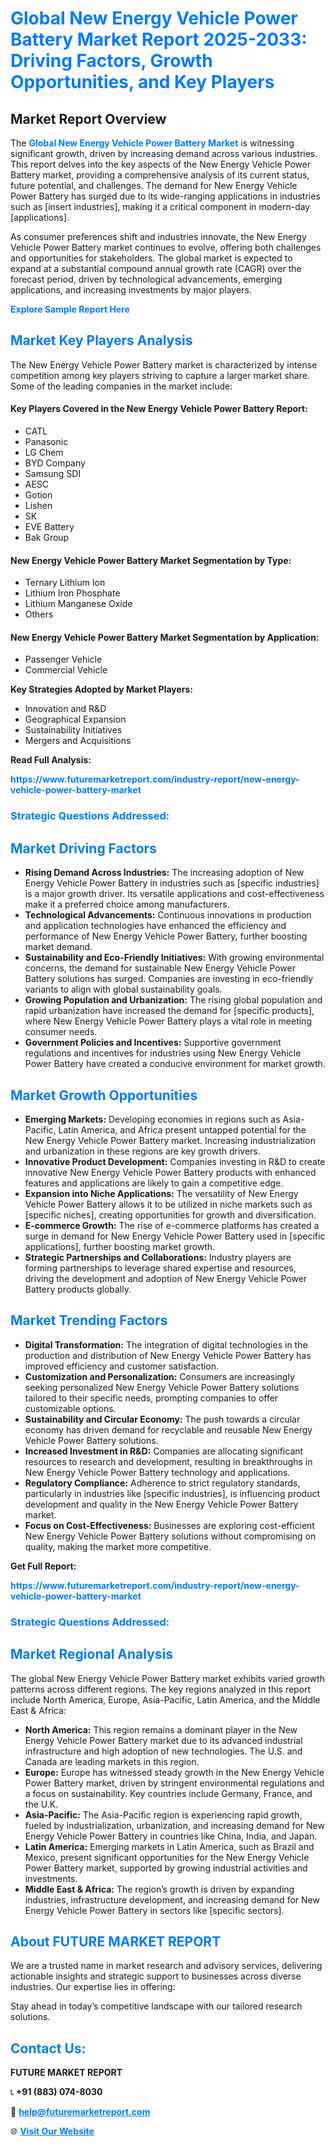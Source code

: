 <h1 style="color: #007BFF;">Global New Energy Vehicle Power Battery Market Report 2025-2033: Driving Factors, Growth Opportunities, and Key Players</h1>

<section id="overview">
<h2>Market Report Overview</h2>
<p>The <a href="https://www.futuremarketreport.com/industry-report/new-energy-vehicle-power-battery-market" style="color: #007BFF; text-decoration: none;"><strong>Global New Energy Vehicle Power Battery Market</strong></a> is witnessing significant growth, driven by increasing demand across various industries. This report delves into the key aspects of the New Energy Vehicle Power Battery market, providing a comprehensive analysis of its current status, future potential, and challenges. The demand for New Energy Vehicle Power Battery has surged due to its wide-ranging applications in industries such as [insert industries], making it a critical component in modern-day [applications].</p>
<p>As consumer preferences shift and industries innovate, the New Energy Vehicle Power Battery market continues to evolve, offering both challenges and opportunities for stakeholders. The global market is expected to expand at a substantial compound annual growth rate (CAGR) over the forecast period, driven by technological advancements, emerging applications, and increasing investments by major players.</p>
</section>

<section id="overview">
<p><a href="https://www.futuremarketreport.com/request-sample/reportId=26017" style="color: #007BFF; text-decoration: none;"><strong>Explore Sample Report Here</strong></a></p>
</section>

<section id="key-players">
<h2 style="color: #007BFF;">Market Key Players Analysis</h2>
<p>The New Energy Vehicle Power Battery market is characterized by intense competition among key players striving to capture a larger market share. Some of the leading companies in the market include:</p>
<h4>Key Players Covered in the New Energy Vehicle Power Battery Report:</h4>
<ul><li>CATL</li><li>Panasonic</li><li>LG Chem</li><li>BYD Company</li><li>Samsung SDI</li><li>AESC</li><li>Gotion</li><li>Lishen</li><li>SK</li><li>EVE Battery</li><li>Bak Group</li></ul>
<h4>New Energy Vehicle Power Battery Market Segmentation by Type:</h4>
<ul><li>Ternary Lithium Ion</li><li>Lithium Iron Phosphate</li><li>Lithium Manganese Oxide</li><li>Others</li></ul>

<h4>New Energy Vehicle Power Battery Market Segmentation by Application:</h4>
<ul><li>Passenger Vehicle</li><li>Commercial Vehicle</li></ul>
<p><strong>Key Strategies Adopted by Market Players:</strong></p>
<ul>
<li>Innovation and R&D</li>
<li>Geographical Expansion</li>
<li>Sustainability Initiatives</li>
<li>Mergers and Acquisitions</li>
</ul>
</section>

<section>
<p><strong>Read Full Analysis: </strong></p><a href="https://www.futuremarketreport.com/industry-report/new-energy-vehicle-power-battery-market" style="color: #007BFF; text-decoration: none;"><strong>https://www.futuremarketreport.com/industry-report/new-energy-vehicle-power-battery-market</strong></a>
<h3 style="color: #007BFF;">Strategic Questions Addressed:</h3>
</section>

<section id="driving-factors">
<h2 style="color: #007BFF;">Market Driving Factors</h2>
<ul>
<li><strong>Rising Demand Across Industries:</strong> The increasing adoption of New Energy Vehicle Power Battery in industries such as [specific industries] is a major growth driver. Its versatile applications and cost-effectiveness make it a preferred choice among manufacturers.</li>
<li><strong>Technological Advancements:</strong> Continuous innovations in production and application technologies have enhanced the efficiency and performance of New Energy Vehicle Power Battery, further boosting market demand.</li>
<li><strong>Sustainability and Eco-Friendly Initiatives:</strong> With growing environmental concerns, the demand for sustainable New Energy Vehicle Power Battery solutions has surged. Companies are investing in eco-friendly variants to align with global sustainability goals.</li>
<li><strong>Growing Population and Urbanization:</strong> The rising global population and rapid urbanization have increased the demand for [specific products], where New Energy Vehicle Power Battery plays a vital role in meeting consumer needs.</li>
<li><strong>Government Policies and Incentives:</strong> Supportive government regulations and incentives for industries using New Energy Vehicle Power Battery have created a conducive environment for market growth.</li>
</ul>
</section>

<section id="growth-opportunities">
<h2 style="color: #007BFF;">Market Growth Opportunities</h2>
<ul>
<li><strong>Emerging Markets:</strong> Developing economies in regions such as Asia-Pacific, Latin America, and Africa present untapped potential for the New Energy Vehicle Power Battery market. Increasing industrialization and urbanization in these regions are key growth drivers.</li>
<li><strong>Innovative Product Development:</strong> Companies investing in R&D to create innovative New Energy Vehicle Power Battery products with enhanced features and applications are likely to gain a competitive edge.</li>
<li><strong>Expansion into Niche Applications:</strong> The versatility of New Energy Vehicle Power Battery allows it to be utilized in niche markets such as [specific niches], creating opportunities for growth and diversification.</li>
<li><strong>E-commerce Growth:</strong> The rise of e-commerce platforms has created a surge in demand for New Energy Vehicle Power Battery used in [specific applications], further boosting market growth.</li>
<li><strong>Strategic Partnerships and Collaborations:</strong> Industry players are forming partnerships to leverage shared expertise and resources, driving the development and adoption of New Energy Vehicle Power Battery products globally.</li>
</ul>
</section>

<section id="trending-factors">
<h2 style="color: #007BFF;">Market Trending Factors</h2>
<ul>
<li><strong>Digital Transformation:</strong> The integration of digital technologies in the production and distribution of New Energy Vehicle Power Battery has improved efficiency and customer satisfaction.</li>
<li><strong>Customization and Personalization:</strong> Consumers are increasingly seeking personalized New Energy Vehicle Power Battery solutions tailored to their specific needs, prompting companies to offer customizable options.</li>
<li><strong>Sustainability and Circular Economy:</strong> The push towards a circular economy has driven demand for recyclable and reusable New Energy Vehicle Power Battery solutions.</li>
<li><strong>Increased Investment in R&D:</strong> Companies are allocating significant resources to research and development, resulting in breakthroughs in New Energy Vehicle Power Battery technology and applications.</li>
<li><strong>Regulatory Compliance:</strong> Adherence to strict regulatory standards, particularly in industries like [specific industries], is influencing product development and quality in the New Energy Vehicle Power Battery market.</li>
<li><strong>Focus on Cost-Effectiveness:</strong> Businesses are exploring cost-efficient New Energy Vehicle Power Battery solutions without compromising on quality, making the market more competitive.</li>
</ul>
</section>

<section>
<p><strong>Get Full Report: </strong></p><a href="https://www.futuremarketreport.com/industry-report/new-energy-vehicle-power-battery-market" style="color: #007BFF; text-decoration: none;"><strong>https://www.futuremarketreport.com/industry-report/new-energy-vehicle-power-battery-market</strong></a>
<h3 style="color: #007BFF;">Strategic Questions Addressed:</h3>
</section>


<section id="regional-analysis">
<h2 style="color: #007BFF;">Market Regional Analysis</h2>
<p>The global New Energy Vehicle Power Battery market exhibits varied growth patterns across different regions. The key regions analyzed in this report include North America, Europe, Asia-Pacific, Latin America, and the Middle East & Africa:</p>
<ul>
<li><strong>North America:</strong> This region remains a dominant player in the New Energy Vehicle Power Battery market due to its advanced industrial infrastructure and high adoption of new technologies. The U.S. and Canada are leading markets in this region.</li>
<li><strong>Europe:</strong> Europe has witnessed steady growth in the New Energy Vehicle Power Battery market, driven by stringent environmental regulations and a focus on sustainability. Key countries include Germany, France, and the U.K.</li>
<li><strong>Asia-Pacific:</strong> The Asia-Pacific region is experiencing rapid growth, fueled by industrialization, urbanization, and increasing demand for New Energy Vehicle Power Battery in countries like China, India, and Japan.</li>
<li><strong>Latin America:</strong> Emerging markets in Latin America, such as Brazil and Mexico, present significant opportunities for the New Energy Vehicle Power Battery market, supported by growing industrial activities and investments.</li>
<li><strong>Middle East & Africa:</strong> The region’s growth is driven by expanding industries, infrastructure development, and increasing demand for New Energy Vehicle Power Battery in sectors like [specific sectors].</li>
</ul>
</section>

<footer>
<h2 style="color: #007BFF;">About FUTURE MARKET REPORT</h2>
<p>We are a trusted name in market research and advisory services, delivering actionable insights and strategic support to businesses across diverse industries. Our expertise lies in offering:</p>

<p>Stay ahead in today’s competitive landscape with our tailored research solutions.</p>

<h2 style="color: #007BFF;">Contact Us:</h2>
<p><strong>FUTURE MARKET REPORT</strong></p>
<p>📞 <strong>+91 (883) 074-8030</strong></p>
<p>📧 <strong><a href="mailto:help@futuremarketreport.com" style="color: #007BFF;">help@futuremarketreport.com</a></strong></p>
<p>🌐 <strong><a href="https://www.futuremarketreport.com/" style="color: #007BFF;">Visit Our Website</a></strong></p>
</footer>
